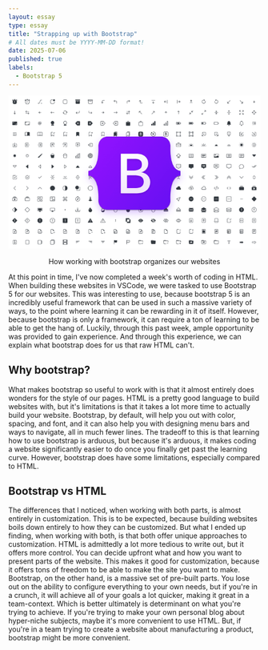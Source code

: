 ```yaml
---
layout: essay
type: essay
title: "Strapping up with Bootstrap"
# All dates must be YYYY-MM-DD format!
date: 2025-07-06
published: true
labels:
  - Bootstrap 5
---
```

<img 
  src="../img/bootstrap-icons.png" 
  class="img-fluid rounded mx-auto d-block" 
  style="width: 600px;" 
  alt="Bootstrap Logo">

<div style="text-align: center;">
How working with bootstrap organizes our websites
</div>

At this point in time, I've now completed a week's worth of coding in HTML.  When building these websites in VSCode, we were tasked to use Bootstrap 5  for our websites. This was interesting to use, because bootstrap 5 is an incredibly useful framework that can be used in such a massive variety of ways, to the point where learning it can be rewarding in it of itself. However, because bootstrap is only a framework, it can require a ton of learning to be able to get the hang of. Luckily, through this past week, ample opportunity was provided to gain experience. And through this experience, we can explain what bootstrap does for us that raw HTML can't.
  
## Why bootstrap?
What makes bootstrap so useful to work with is that it almost entirely does wonders for the style of our pages. HTML is a pretty good language to build websites with, but it's limitations is that it takes a lot more time to actually build your website. Bootstrap, by default, will help you out with color, spacing, and font, and it can also help you with designing menu bars and ways to navigate, all in much fewer lines. The tradeoff to this is that learning how to use bootstrap is arduous, but because it's arduous, it makes coding a website significantly easier to do once you finally get past the learning curve. However, bootstrap does have some limitations, especially compared to HTML.

## Bootstrap vs HTML
The differences that I noticed, when working with both parts, is almost entirely in customization. This is to be expected, because building websites boils down entirely to how they can be customized. But what I ended up finding, when working with both, is that both offer unique approaches to customization. HTML is admittedly a lot more tedious to write out, but it offers more control. You can decide upfront what and how you want to present parts of the website. This makes it good for customization, because it offers tons of freedom to be able to make the site you want to make. Bootstrap, on the other hand, is a massive set of pre-built parts. You lose out on the ability to configure everything to your own needs, but if you're in a crunch, it will achieve all of your goals a lot quicker, making it great in a team-context. Which is better ultimately is determinant on what you're trying to achieve. If you're trying to make your own personal blog about hyper-niche subjects, maybe it's more convenient to use HTML. But, if you're in a team trying to create a website about manufacturing a product, bootstrap might be more convenient.



